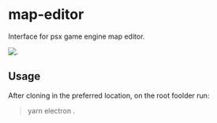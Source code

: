 # map-editor
Interface for psx game engine map editor.

![.](https://i.imgur.com/lTOG3Eg.png)

## Usage
After cloning in the preferred location, on the root foolder run:
>yarn electron .
